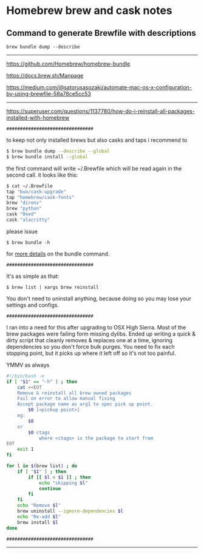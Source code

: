 # Homebrew brew and cask notes

## Command to generate Brewfile with descriptions

`brew bundle dump --describe`

---

<https://github.com/Homebrew/homebrew-bundle>

<https://docs.brew.sh/Manpage>

<https://medium.com/@satorusasozaki/automate-mac-os-x-configuration-by-using-brewfile-58a78ce5cc53>

---

<https://superuser.com/questions/1137780/how-do-i-reinstall-all-packages-installed-with-homebrew>

```################################```

to keep not only installed brews but also casks and taps i recommend to

```bash
$ brew bundle dump --describe --global
$ brew bundle install --global
```

the first command will write ~/.Brewfile which will be read again in the second call. it looks like this:

```bash
$ cat ~/.Brewfile
tap "buo/cask-upgrade"
tap "homebrew/cask-fonts"
brew "direnv"
brew "python"
cask "0xed"
cask "alacritty"
```

please issue

`$ brew bundle -h`

for [more details](https://github.com/Homebrew/homebrew-bundle) on the bundle command.

```################################```

It's as simple as that:

`$ brew list | xargs brew reinstall`

You don't need to uninstall anything, because doing so you may lose your settings and configs.

```################################```

I ran into a need for this after upgrading to OSX High Sierra. Most of the brew packages were failing form missing dylibs. Ended up writing a quick & dirty script that cleanly removes & replaces one at a time, ignoring dependencies so you don't force bulk purges. You need to fix each stopping point, but it picks up where it left off so it's not too painful.

YMMV as always

```bash
#!/bin/bash -e
if [ "$1" == "-h" ] ; then
    cat <<EOT
    Remove & reinstall all brew owned packages
    Fail on error to allow manual fixing
    Accept package name as arg1 to spec pick up point.
        $0 [<pickup point>]
    eg:
        $0
    or
        $0 ctags
            where <ctags> is the package to start from
EOT
    exit 1
fi

for l in $(brew list) ; do
    if [ "$1" ] ; then
        if [[ $l < $1 ]] ; then
            echo "skipping $l"
            continue
        fi
    fi
    echo "Remove $l"
    brew uninstall --ignore-dependencies $l 
    echo "Re-add $l"
    brew install $l
done
```

```################################```

---
